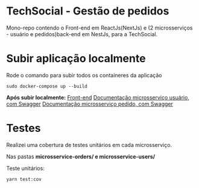 # TechSocial - Gestão de pedidos
Mono-repo contendo o Front-end em ReactJs(NextJs) e (2 microsserviços - usuário e pedidos)back-end em NestJs, para a TechSocial.

# Subir aplicação localmente
Rode o comando para subir todos os containeres da aplicação

```
sudo docker-compose up --build
```
**Após subir localmente:**
[Front-end](http://localhost:3000)
[Documentação microsserviço usuário, com Swagger](http://localhost:3003/api)
[Documentação microsserviço pedido, com Swagger](http://localhost:3333/api)

# Testes
Realizei uma cobertura de testes unitários em cada microsserviço.

Nas pastas **microsservice-orders/ e microsservice-users/**

Teste unitários:
```
yarn test:cov
```
